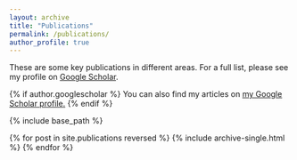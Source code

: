 ```yaml
---
layout: archive
title: "Publications"
permalink: /publications/
author_profile: true
---
```


These are some key publications in different areas. For a full list, please see my profile on <a href="{{author.googlescholar}}">Google Scholar</a>.

{% if author.googlescholar %}
  You can also find my articles on <u><a href="{{author.googlescholar}}">my Google Scholar profile</a>.</u>
{% endif %}

{% include base_path %}

{% for post in site.publications reversed %}
  {% include archive-single.html %}
{% endfor %}
